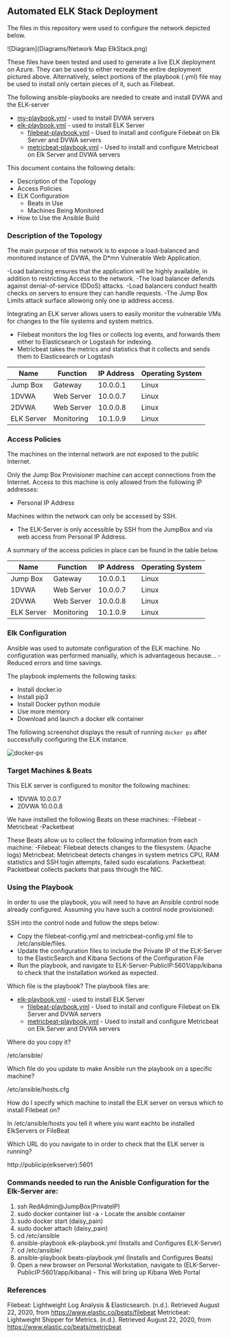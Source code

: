 ## Automated ELK Stack Deployment

The files in this repository were used to configure the network depicted below.

![Diagram](Diagrams/Network Map ElkStack.png)

These files have been tested and used to generate a live ELK deployment on Azure. They can be used to either recreate the entire deployment pictured above. Alternatively, select portions of the playbook (.yml) file may be used to install only certain pieces of it, such as Filebeat.

  The following ansible-playbooks are needed to create and install DVWA and the ELK-server
  * [my-playbook.yml](YML-Playbooks/my-playbook.yml) - used to install DVWA servers
  * [elk-playbook.yml](YML-Playbooks/elk-playbook.yml) - used to install ELK Server
    * [filebeat-playbook.yml](YML-Playbooks/filebeat-playbook.yml) - Used to install and configure Filebeat on Elk Server and DVWA servers
    * [metricbeat-playbook.yml](YML-Playbook) - Used to install and configure Metricbeat on Elk Server and DVWA servers

This document contains the following details:
- Description of the Topology
- Access Policies
- ELK Configuration
  - Beats in Use
  - Machines Being Monitored
- How to Use the Ansible Build


### Description of the Topology

The main purpose of this network is to expose a load-balanced and monitored instance of DVWA, the D*mn Vulnerable Web Application.

-Load balancing ensures that the application will be highly available, in addition to restricting Access to the network.
-The load balancer defends against denial-of-service (DDoS) attacks.
-Load balancers conduct health checks on servers to ensure they can handle requests.
-The Jump Box Limits attack surface allowong only one ip address access.

Integrating an ELK server allows users to easily monitor the vulnerable VMs for changes to the file systems and system metrics.
- Filebeat monitors the log files or collects log events, and forwards them either to Elasticsearch or Logstash for indexing.
- Metricbeat takes the metrics and statistics that it collects and sends them to Elasticsearch or Logstash


| Name       | Function   | IP Address | Operating System |
|------------|------------|------------|------------------|
| Jump Box   | Gateway    | 10.0.0.1   | Linux            |
| 1DVWA      | Web Server | 10.0.0.7   | Linux            |
| 2DVWA      | Web Server | 10.0.0.8   | Linux            |
| ELK Server | Monitoring | 10.1.0.9   | Linux            |

### Access Policies

The machines on the internal network are not exposed to the public Internet.

Only the Jump Box Provisioner machine can accept connections from the Internet. Access to this machine is only allowed from the following IP addresses:
* Personal IP Address

Machines within the network can only be accessed by SSH.
* The ELK-Server is only accessible by SSH from the JumpBox and via web access from Personal IP Address.

A summary of the access policies in place can be found in the table below.

| Name       | Function   | IP Address | Operating System |
|------------|------------|------------|------------------|
| Jump Box   | Gateway    | 10.0.0.1   | Linux            |
| 1DVWA      | Web Server | 10.0.0.7   | Linux            |
| 2DVWA      | Web Server | 10.0.0.8   | Linux            |
| ELK Server | Monitoring | 10.1.0.9   | Linux            |

### Elk Configuration

Ansible was used to automate configuration of the ELK machine. No configuration was performed manually, which is advantageous because...
-Reduced errors and time savings.

The playbook implements the following tasks:
- Install docker.io
- Install pip3
- Install Docker python module
- Use more memory
- Download and launch a docker elk container

The following screenshot displays the result of running `docker ps` after successfully configuring the ELK instance.

![docker-ps](Images/docker-ps.png)

### Target Machines & Beats
This ELK server is configured to monitor the following machines:
- 1DVWA 10.0.0.7
- 2DVWA 10.0.0.8

We have installed the following Beats on these machines:
-Filebeat
-Metricbeat
-Packetbeat

These Beats allow us to collect the following information from each machine:
-Filebeat: Filebeat detects changes to the filesystem. (Apache logs)
Metricbeat: Metricbeat detects changes in system metrics CPU, RAM statistics and SSH login attempts, failed sudo escalations.
Packetbeat: Packetbeat collects packets that pass through the NIC. 

### Using the Playbook
In order to use the playbook, you will need to have an Ansible control node already configured. Assuming you have such a control node provisioned:

SSH into the control node and follow the steps below:
- Copy the filebeat-config.yml and metricbeat-config.yml file to /etc/ansible/files.
- Update the configuration files to include the Private IP of the ELK-Server to the ElasticSearch and Kibana Sections of the Configuration File
- Run the playbook, and navigate to ELK-Server-PublicIP:5601/app/kibana to check that the installation worked as expected.

Which file is the playbook?
The playbook files are:
* [elk-playbook.yml](YML-Playbooks/elk-playbook.yml) - used to install ELK Server
  * [filebeat-playbook.yml](YML-Playbooks/filebeat-playbook.yml) - Used to install and configure Filebeat on Elk Server and DVWA servers
  * [metricbeat-playbook.yml](YML-Playbook) - Used to install and configure Metricbeat on Elk Server and DVWA servers

Where do you copy it?

/etc/ansible/

Which file do you update to make Ansible run the playbook on a specific machine?

/etc/ansible/hosts.cfg

How do I specify which machine to install the ELK server on versus which to install Filebeat on?

In /etc/ansible/hosts you tell it where you want eachto be installed ElkServers or FileBeat

Which URL do you navigate to in order to check that the ELK server is running?

http://publicip(elkserver):5601

### Commands needed to run the Anisble Configuration for the Elk-Server are:
1. ssh RedAdmin@JumpBox(PrivateIP)
2. sudo docker container list -a - Locate the ansible container
3. sudo docker start <name of container>(daisy_pain)
4. sudo docker attach <name of container>(daisy_pain)
5. cd /etc/ansible
6. ansible-playbook elk-playbook.yml (Installs and Configures ELK-Server)
7. cd /etc/ansible/
8. ansible-playbook beats-playbook.yml (Installs and Configures Beats)
9. Open a new browser on Personal Workstation, navigate to (ELK-Server-PublicIP:5601/app/kibana) - This will bring up Kibana Web Portal


### References
Filebeat: Lightweight Log Analysis &amp; Elasticsearch. (n.d.). Retrieved August 22, 2020, from https://www.elastic.co/beats/filebeat
Metricbeat: Lightweight Shipper for Metrics. (n.d.). Retrieved August 22, 2020, from https://www.elastic.co/beats/metricbeat